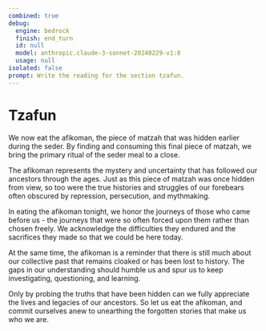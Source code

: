 ```yaml
---
combined: true
debug:
  engine: bedrock
  finish: end_turn
  id: null
  model: anthropic.claude-3-sonnet-20240229-v1:0
  usage: null
isolated: false
prompt: Write the reading for the section tzafun.
---
```


# Tzafun

We now eat the afikoman, the piece of matzah that was hidden earlier during the seder. By finding and consuming this final piece of matzah, we bring the primary ritual of the seder meal to a close.

The afikoman represents the mystery and uncertainty that has followed our ancestors through the ages. Just as this piece of matzah was once hidden from view, so too were the true histories and struggles of our forebears often obscured by repression, persecution, and mythmaking.

In eating the afikoman tonight, we honor the journeys of those who came before us - the journeys that were so often forced upon them rather than chosen freely. We acknowledge the difficulties they endured and the sacrifices they made so that we could be here today.

At the same time, the afikoman is a reminder that there is still much about our collective past that remains cloaked or has been lost to history. The gaps in our understanding should humble us and spur us to keep investigating, questioning, and learning.

Only by probing the truths that have been hidden can we fully appreciate the lives and legacies of our ancestors. So let us eat the afikoman, and commit ourselves anew to unearthing the forgotten stories that make us who we are.
